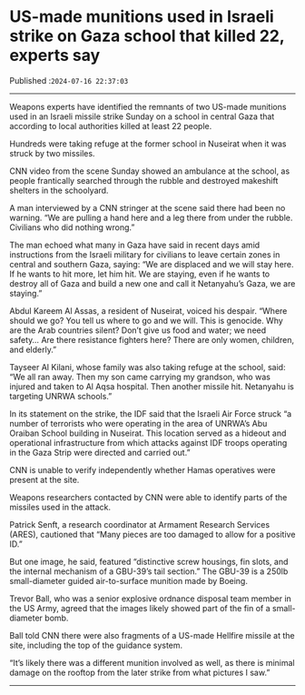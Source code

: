 # US-made munitions used in Israeli strike on Gaza school that killed 22, experts say

Published :`2024-07-16 22:37:03`

---

Weapons experts have identified the remnants of two US-made munitions used in an Israeli missile strike Sunday on a school in central Gaza that according to local authorities killed at least 22 people.

Hundreds were taking refuge at the former school in Nuseirat when it was struck by two missiles.

CNN video from the scene Sunday showed an ambulance at the school, as people frantically searched through the rubble and destroyed makeshift shelters in the schoolyard.

A man interviewed by a CNN stringer at the scene said there had been no warning. “We are pulling a hand here and a leg there from under the rubble. Civilians who did nothing wrong.”

The man echoed what many in Gaza have said in recent days amid instructions from the Israeli military for civilians to leave certain zones in central and southern Gaza, saying: “We are displaced and we will stay here. If he wants to hit more, let him hit. We are staying, even if he wants to destroy all of Gaza and build a new one and call it Netanyahu’s Gaza, we are staying.”

Abdul Kareem Al Assas, a resident of Nuseirat, voiced his despair. “Where should we go? You tell us where to go and we will. This is genocide. Why are the Arab countries silent? Don’t give us food and water; we need safety… Are there resistance fighters here? There are only women, children, and elderly.”

Tayseer Al Kilani, whose family was also taking refuge at the school, said: “We all ran away. Then my son came carrying my grandson, who was injured and taken to Al Aqsa hospital. Then another missile hit. Netanyahu is targeting UNRWA schools.”

In its statement on the strike, the IDF said that the Israeli Air Force struck “a number of terrorists who were operating in the area of UNRWA’s Abu Oraiban School building in Nuseirat. This location served as a hideout and operational infrastructure from which attacks against IDF troops operating in the Gaza Strip were directed and carried out.”

CNN is unable to verify independently whether Hamas operatives were present at the site.

Weapons researchers contacted by CNN were able to identify parts of the missiles used in the attack.

Patrick Senft, a research coordinator at Armament Research Services (ARES), cautioned that “Many pieces are too damaged to allow for a positive ID.”

But one image, he said, featured “distinctive screw housings, fin slots, and the internal mechanism of a GBU-39’s tail section.” The GBU-39 is a 250lb small-diameter guided air-to-surface munition made by Boeing.

Trevor Ball, who was a senior explosive ordnance disposal team member in the US Army, agreed that the images likely showed part of the fin of a small-diameter bomb.

Ball told CNN there were also fragments of a US-made Hellfire missile at the site, including the top of the guidance system.

“It’s likely there was a different munition involved as well, as there is minimal damage on the rooftop from the later strike from what pictures I saw.”

---

